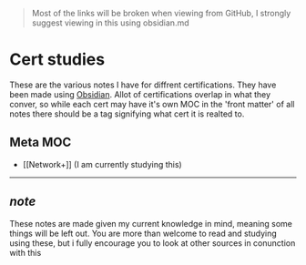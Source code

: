 > Most of the links will be broken when viewing from GitHub, I strongly suggest viewing in this using obsidian.md

# Cert studies
These are the various notes I have for diffrent certifications. They have been made using [Obsidian](https://obsidian.md/). Allot of certifications overlap in what they conver, so while each cert may have it's own MOC in the 'front matter' of all notes there should be a tag signifying what cert it is realted to.

## Meta MOC
- [[Network+]] (I am currently studying this)

---
## *note*
These notes are made given my current knowledge in mind, meaning some things will be left out. You are more than welcome to read and studying using these, but i fully encourage you to look at other sources in conunction with this

